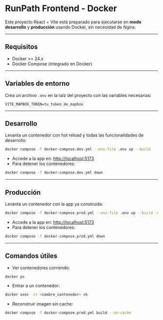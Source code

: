 # RunPath Frontend - Docker

Este proyecto React + Vite está preparado para ejecutarse en **modo desarrollo** y **producción** usando Docker, sin necesidad de Nginx.

---

## Requisitos

- Docker >= 24.x  
- Docker Compose (integrado en Docker)  

---

## Variables de entorno

Crea un archivo `.env` en la raíz del proyecto con las variables necesarias:

```env
VITE_MAPBOX_TOKEN=tu_token_de_mapbox
```

---

## Desarrollo

Levanta un contenedor con hot reload y todas las funcionalidades de desarrollo:

```bash
docker compose -f docker-compose.dev.yml --env-file .env up --build
```

- Accede a la app en: [http://localhost:5173](http://localhost:5173)  
- Para detener los contenedores:

```bash
docker compose -f docker-compose.dev.yml down
```

---

## Producción

Levanta un contenedor con la app ya construida:

```bash
docker compose -f docker-compose.prod.yml --env-file .env up --build -d
```

- Accede a la app en: [http://localhost:5173](http://localhost:5173)  
- Para detener los contenedores:

```bash
docker compose -f docker-compose.prod.yml down
```

---

## Comandos útiles

- Ver contenedores corriendo:

```bash
docker ps
```

- Entrar a un contenedor:

```bash
docker exec -it <nombre_contenedor> sh
```

- Reconstruir imagen sin cache:

```bash
docker compose -f docker-compose.prod.yml build --no-cache
```

